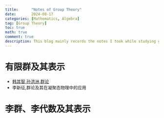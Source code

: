 ```yaml
---
title:      "Notes of Group Theory"
date:       2024-08-17
categories: [Mathematics, Algebra]
tag: [Group Theory]
toc: true
math: true
comment: true
description: This blog mainly records the notes I took while studying group theory, covering topics such as finite groups, Lie groups, and their representations.
---
```

# 有限群及其表示
- [韩其智,孙洪洲,群论]()
- 李新征,群论及其在凝聚态物理中的应用
# 李群、李代数及其表示